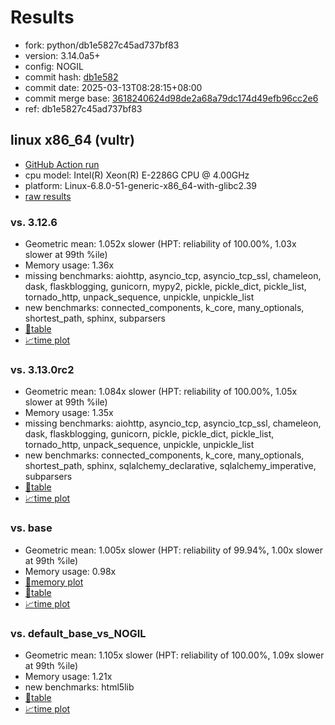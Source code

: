 # Results

- fork: python/db1e5827c45ad737bf83
- version: 3.14.0a5+
- config: NOGIL
- commit hash: [db1e582](https://github.com/python/cpython/commit/db1e582)
- commit date: 2025-03-13T08:28:15+08:00
- commit merge base: [3618240624d98de2a68a79dc174d49efb96cc2e6](https://github.com/python/cpython/commit/3618240624d98de2a68a79dc174d49efb96cc2e6)
- ref: db1e5827c45ad737bf83

## linux x86_64 (vultr)

- [GitHub Action run](https://github.com/facebookexperimental/free-threading-benchmarking/actions/runs/13847246221)
- cpu model: Intel(R) Xeon(R) E-2286G CPU @ 4.00GHz
- platform: Linux-6.8.0-51-generic-x86_64-with-glibc2.39
- [raw results](bm-20250313-vultr-x86_64-python-db1e5827c45ad737bf83-3.14.0a5%2B-db1e582.json)

### vs. 3.12.6

- Geometric mean: 1.052x slower (HPT: reliability of 100.00%, 1.03x slower at 99th %ile)
- Memory usage: 1.36x
- missing benchmarks: aiohttp, asyncio_tcp, asyncio_tcp_ssl, chameleon, dask, flaskblogging, gunicorn, mypy2, pickle, pickle_dict, pickle_list, tornado_http, unpack_sequence, unpickle, unpickle_list
- new benchmarks: connected_components, k_core, many_optionals, shortest_path, sphinx, subparsers
- [📄table](bm-20250313-vultr-x86_64-python-db1e5827c45ad737bf83-3.14.0a5%2B-db1e582-vs-3.12.6.md)
- [📈time plot](bm-20250313-vultr-x86_64-python-db1e5827c45ad737bf83-3.14.0a5%2B-db1e582-vs-3.12.6.svg)

### vs. 3.13.0rc2

- Geometric mean: 1.084x slower (HPT: reliability of 100.00%, 1.05x slower at 99th %ile)
- Memory usage: 1.35x
- missing benchmarks: aiohttp, asyncio_tcp, asyncio_tcp_ssl, chameleon, dask, flaskblogging, gunicorn, pickle, pickle_dict, pickle_list, tornado_http, unpack_sequence, unpickle, unpickle_list
- new benchmarks: connected_components, k_core, many_optionals, shortest_path, sphinx, sqlalchemy_declarative, sqlalchemy_imperative, subparsers
- [📄table](bm-20250313-vultr-x86_64-python-db1e5827c45ad737bf83-3.14.0a5%2B-db1e582-vs-3.13.0rc2.md)
- [📈time plot](bm-20250313-vultr-x86_64-python-db1e5827c45ad737bf83-3.14.0a5%2B-db1e582-vs-3.13.0rc2.svg)

### vs. base

- Geometric mean: 1.005x slower (HPT: reliability of 99.94%, 1.00x slower at 99th %ile)
- Memory usage: 0.98x
- [🧠memory plot](bm-20250313-vultr-x86_64-python-db1e5827c45ad737bf83-3.14.0a5%2B-db1e582-vs-base-mem.svg)
- [📄table](bm-20250313-vultr-x86_64-python-db1e5827c45ad737bf83-3.14.0a5%2B-db1e582-vs-base.md)
- [📈time plot](bm-20250313-vultr-x86_64-python-db1e5827c45ad737bf83-3.14.0a5%2B-db1e582-vs-base.svg)

### vs. default_base_vs_NOGIL

- Geometric mean: 1.105x slower (HPT: reliability of 100.00%, 1.09x slower at 99th %ile)
- Memory usage: 1.21x
- new benchmarks: html5lib
- [📄table](bm-20250313-vultr-x86_64-python-db1e5827c45ad737bf83-3.14.0a5%2B-db1e582-vs-default_base_vs_NOGIL.md)
- [📈time plot](bm-20250313-vultr-x86_64-python-db1e5827c45ad737bf83-3.14.0a5%2B-db1e582-vs-default_base_vs_NOGIL.svg)

